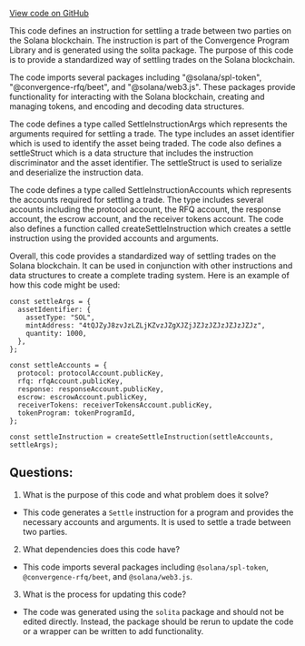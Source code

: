 [View code on GitHub](https://github.com/convergence-rfq/convergence-program-library/spot-instrument/js/generated/instructions/settle.ts)

This code defines an instruction for settling a trade between two parties on the Solana blockchain. The instruction is part of the Convergence Program Library and is generated using the solita package. The purpose of this code is to provide a standardized way of settling trades on the Solana blockchain.

The code imports several packages including "@solana/spl-token", "@convergence-rfq/beet", and "@solana/web3.js". These packages provide functionality for interacting with the Solana blockchain, creating and managing tokens, and encoding and decoding data structures.

The code defines a type called SettleInstructionArgs which represents the arguments required for settling a trade. The type includes an asset identifier which is used to identify the asset being traded. The code also defines a settleStruct which is a data structure that includes the instruction discriminator and the asset identifier. The settleStruct is used to serialize and deserialize the instruction data.

The code defines a type called SettleInstructionAccounts which represents the accounts required for settling a trade. The type includes several accounts including the protocol account, the RFQ account, the response account, the escrow account, and the receiver tokens account. The code also defines a function called createSettleInstruction which creates a settle instruction using the provided accounts and arguments.

Overall, this code provides a standardized way of settling trades on the Solana blockchain. It can be used in conjunction with other instructions and data structures to create a complete trading system. Here is an example of how this code might be used:

```
const settleArgs = {
  assetIdentifier: {
    assetType: "SOL",
    mintAddress: "4tQJZyJ8zvJzLZLjKZvzJZgXJZjJZJzJZJzJZJzJZJz",
    quantity: 1000,
  },
};

const settleAccounts = {
  protocol: protocolAccount.publicKey,
  rfq: rfqAccount.publicKey,
  response: responseAccount.publicKey,
  escrow: escrowAccount.publicKey,
  receiverTokens: receiverTokensAccount.publicKey,
  tokenProgram: tokenProgramId,
};

const settleInstruction = createSettleInstruction(settleAccounts, settleArgs);
```
## Questions: 
 1. What is the purpose of this code and what problem does it solve?
- This code generates a `Settle` instruction for a program and provides the necessary accounts and arguments. It is used to settle a trade between two parties.

2. What dependencies does this code have?
- This code imports several packages including `@solana/spl-token`, `@convergence-rfq/beet`, and `@solana/web3.js`.

3. What is the process for updating this code?
- The code was generated using the `solita` package and should not be edited directly. Instead, the package should be rerun to update the code or a wrapper can be written to add functionality.